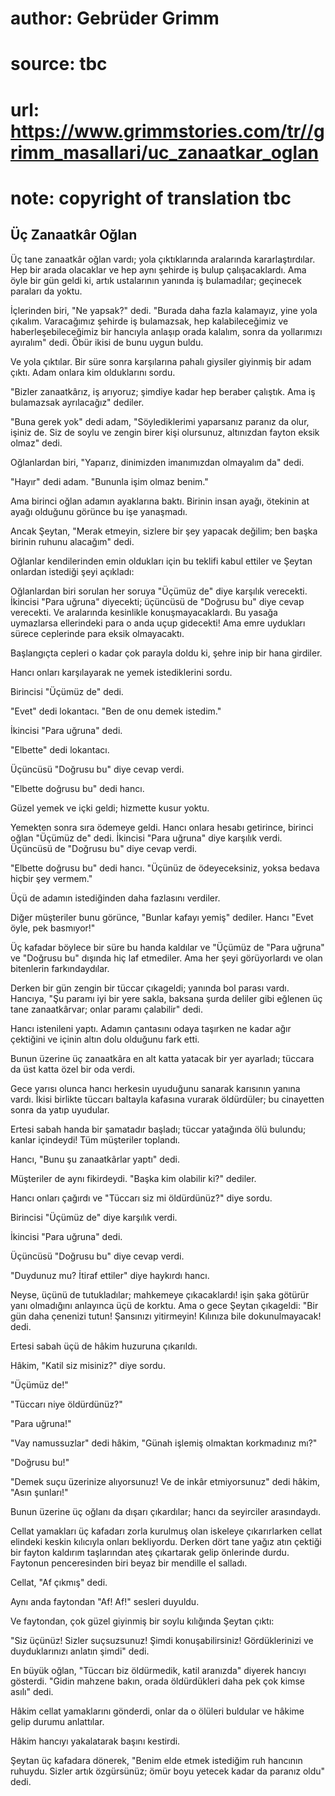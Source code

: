 # author: Gebrüder Grimm
# source: tbc
# url: https://www.grimmstories.com/tr//grimm_masallari/uc_zanaatkar_oglan
# note: copyright of translation tbc

## Üç Zanaatkâr Oğlan 

Üç tane zanaatkâr oğlan vardı; yola çıktıklarında aralarında
kararlaştırdılar. Hep bir arada olacaklar ve hep aynı şehirde iş bulup
çalışacaklardı. Ama öyle bir gün geldi ki, artık ustalarının yanında iş
bulamadılar; geçinecek paraları da yoktu.

İçlerinden biri, "Ne yapsak?" dedi. "Burada daha fazla kalamayız,
yine yola çıkalım. Varacağımız şehirde iş bulamazsak, hep
kalabileceğimiz ve haberleşebileceğimiz bir hancıyla anlaşıp orada
kalalım, sonra da yollarımızı ayıralım" dedi. Öbür ikisi de bunu uygun
buldu.

Ve yola çıktılar. Bir süre sonra karşılarına pahalı giysiler giyinmiş
bir adam çıktı. Adam onlara kim olduklarını sordu.

"Bizler zanaatkârız, iş arıyoruz; şimdiye kadar hep beraber çalıştık.
Ama iş bulamazsak ayrılacağız" dediler.

"Buna gerek yok" dedi adam, "Söylediklerimi yaparsanız paranız da
olur, işiniz de. Siz de soylu ve zengin birer kişi olursunuz, altınızdan
fayton eksik olmaz" dedi.

Oğlanlardan biri, "Yaparız, dinimizden imanımızdan olmayalım da" dedi.

"Hayır" dedi adam. "Bununla işim olmaz benim."

Ama birinci oğlan adamın ayaklarına baktı. Birinin insan ayağı, ötekinin
at ayağı olduğunu görünce bu işe yanaşmadı.

Ancak Şeytan, "Merak etmeyin, sizlere bir şey yapacak değilim; ben
başka birinin ruhunu alacağım" dedi.

Oğlanlar kendilerinden emin oldukları için bu teklifi kabul ettiler ve
Şeytan onlardan istediği şeyi açıkladı:

Oğlanlardan biri sorulan her soruya "Üçümüz de" diye karşılık
verecekti. İkincisi "Para uğruna" diyecekti; üçüncüsü de "Doğrusu
bu" diye cevap verecekti. Ve aralarında kesinlikle konuşmayacaklardı.
Bu yasağa uymazlarsa ellerindeki para o anda uçup gidecekti! Ama emre
uydukları sürece ceplerinde para eksik olmayacaktı.

Başlangıçta cepleri o kadar çok parayla doldu ki, şehre inip bir hana
girdiler.

Hancı onları karşılayarak ne yemek istediklerini sordu.

Birincisi "Üçümüz de" dedi.

"Evet" dedi lokantacı. "Ben de onu demek istedim."

İkincisi "Para uğruna" dedi.

"Elbette" dedi lokantacı.

Üçüncüsü "Doğrusu bu" diye cevap verdi.

"Elbette doğrusu bu" dedi hancı.

Güzel yemek ve içki geldi; hizmette kusur yoktu.

Yemekten sonra sıra ödemeye geldi. Hancı onlara hesabı getirince,
birinci oğlan "Üçümüz de" dedi. İkincisi "Para uğruna" diye karşılık
verdi. Üçüncüsü de "Doğrusu bu" diye cevap verdi.

"Elbette doğrusu bu" dedi hancı. "Üçünüz de ödeyeceksiniz, yoksa
bedava hiçbir şey vermem."

Üçü de adamın istediğinden daha fazlasını verdiler.

Diğer müşteriler bunu görünce, "Bunlar kafayı yemiş" dediler. Hancı
"Evet öyle, pek basmıyor!"

Üç kafadar böylece bir süre bu handa kaldılar ve "Üçümüz de "Para
uğruna" ve "Doğrusu bu" dışında hiç laf etmediler. Ama her şeyi
görüyorlardı ve olan bitenlerin farkındaydılar.

Derken bir gün zengin bir tüccar çıkageldi; yanında bol parası vardı.
Hancıya, "Şu paramı iyi bir yere sakla, baksana şurda deliler gibi
eğlenen üç tane zanaatkârvar; onlar paramı çalabilir" dedi.

Hancı istenileni yaptı. Adamın çantasını odaya taşırken ne kadar ağır
çektiğini ve içinin altın dolu olduğunu fark etti.

Bunun üzerine üç zanaatkâra en alt katta yatacak bir yer ayarladı;
tüccara da üst katta özel bir oda verdi.

Gece yarısı olunca hancı herkesin uyuduğunu sanarak karısının yanına
vardı. İkisi birlikte tüccarı baltayla kafasına vurarak öldürdüler; bu
cinayetten sonra da yatıp uyudular.

Ertesi sabah handa bir şamatadır başladı; tüccar yatağında ölü bulundu;
kanlar içindeydi! Tüm müşteriler toplandı.

Hancı, "Bunu şu zanaatkârlar yaptı" dedi.

Müşteriler de aynı fikirdeydi. "Başka kim olabilir ki?" dediler.

Hancı onları çağırdı ve "Tüccarı siz mi öldürdünüz?" diye sordu.

Birincisi "Üçümüz de" diye karşılık verdi.

İkincisi "Para uğruna" dedi.

Üçüncüsü "Doğrusu bu" diye cevap verdi.

"Duydunuz mu? İtiraf ettiler" diye haykırdı hancı.

Neyse, üçünü de tutukladılar; mahkemeye çıkacaklardı! işin şaka götürür
yanı olmadığını anlayınca üçü de korktu. Ama o gece Şeytan çıkageldi:
"Bir gün daha çenenizi tutun! Şansınızı yitirmeyin! Kılınıza bile
dokunulmayacak! dedi.

Ertesi sabah üçü de hâkim huzuruna çıkarıldı.

Hâkim, "Katil siz misiniz?" diye sordu.

"Üçümüz de!"

"Tüccarı niye öldürdünüz?"

"Para uğruna!"

"Vay namussuzlar" dedi hâkim, "Günah işlemiş olmaktan korkmadınız
mı?"

"Doğrusu bu!"

"Demek suçu üzerinize alıyorsunuz! Ve de inkâr etmiyorsunuz" dedi
hâkim, "Asın şunları!"

Bunun üzerine üç oğlanı da dışarı çıkardılar; hancı da seyirciler
arasındaydı.

Cellat yamakları üç kafadarı zorla kurulmuş olan iskeleye çıkarırlarken
cellat elindeki keskin kılıcıyla onları bekliyordu. Derken dört tane
yağız atın çektiği bir fayton kaldırım taşlarından ateş çıkartarak gelip
önlerinde durdu. Faytonun penceresinden biri beyaz bir mendille el
salladı.

Cellat, "Af çıkmış" dedi.

Aynı anda faytondan "Af! Af!" sesleri duyuldu.

Ve faytondan, çok güzel giyinmiş bir soylu kılığında Şeytan çıktı:

"Siz üçünüz! Sizler suçsuzsunuz! Şimdi konuşabilirsiniz! Gördüklerinizi
ve duyduklarınızı anlatın şimdi" dedi.

En büyük oğlan, "Tüccarı biz öldürmedik, katil aranızda" diyerek
hancıyı gösterdi. "Gidin mahzene bakın, orada öldürdükleri daha pek çok
kimse asılı" dedi.

Hâkim cellat yamaklarını gönderdi, onlar da o ölüleri buldular ve hâkime
gelip durumu anlattılar.

Hâkim hancıyı yakalatarak başını kestirdi.

Şeytan üç kafadara dönerek, "Benim elde etmek istediğim ruh hancının
ruhuydu. Sizler artık özgürsünüz; ömür boyu yetecek kadar da paranız
oldu" dedi.
